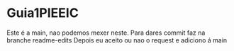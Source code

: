 # Guia1PIEEIC
Este é a main, nao podemos mexer neste.
Para dares commit faz na branche readme-edits
Depois eu aceito ou nao o request e adiciono á main
